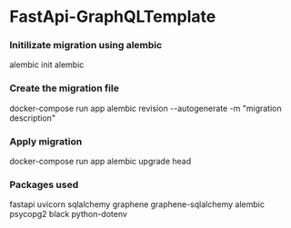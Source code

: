 # FastApi-GraphQLTemplate
### Initilizate migration using alembic
alembic init alembic

### Create the migration file
docker-compose run app alembic revision --autogenerate -m "migration description"

### Apply migration
docker-compose run app alembic upgrade head

### Packages used 
fastapi uvicorn sqlalchemy graphene graphene-sqlalchemy alembic psycopg2 black python-dotenv